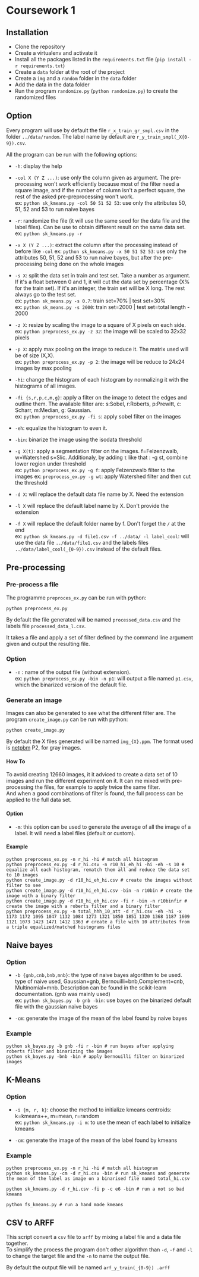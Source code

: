 # Coursework 1 

## Installation

* Clone the repository
* Create a virtualenv and activate it
* Install all the packages listed in the `requirements.txt` file (`pip install -r requirements.txt`)
* Create a `data` folder at the root of the project
* Create a `img` and a `random` folder in the `data` folder
* Add the data in the data folder
* Run the program `randomize.py` (`python randomize.py`) to create the randomized files

## Option

Every program will use by default the file `r_x_train_gr_smpl.csv` in the folder `../data/random`. The label name by default are `r_y_train_smpl(_X{0-9}).csv`.   

All the program can be run with the following options:

* `-h`: display the help

* `-col X (Y Z ...)`: use only the column given as argument. The pre-processing won't work efficiently because most of the filter need a square image, and if the number of column isn't a perfect square, the rest of the asked pre-preprocessing won't work.  
ex: `python sk_kmeans.py -col 50 51 52 53`: use only the attributes 50, 51, 52 and 53 to run naive bayes

* `-r`: randomize the file (it will use the same seed for the data file and the label files). Can be use to obtain different result on the same data set.  
ex: `python sk_kmeans.py -r`

* `-x X (Y Z ...)`: extract the column after the processing instead of before like `-col`
ex: `python sk_kmeans.py -x 50 51 52 53`: use only the attributes 50, 51, 52 and 53 to run naive bayes, but after the pre-processing being done on the whole images

* `-s X`: split the data set in train and test set. Take a number as argument. If it's a float between 0 and 1, it will cut the data set by percentage (X% for the train set). If it's an integer, the train set will be X long. The rest always go to the test set.  
ex: `python sk_means.py -s 0.7`: train set=70% | test set=30%  
ex: `python sk_means.py -s 2000`: train set=2000 | test set=total length - 2000

* `-z X`: resize by scaling the image to a square of X pixels on each side.  
ex: `python preprocess_ex.py -z 32`: the image will be scaled to 32x32 pixels

* `-p X`: apply max pooling on the image to reduce it. The matrix used will be of size (X,X).  
ex: `python preprocess_ex.py -p 2`: the image will be reduce to 24x24 images by max pooling

* `-hi`: change the histogram of each histogram by normalizing it with the histograms of all images.  

* `-fi {s,r,p,c,m,g}`: apply a filter on the image to detect the edges and outline them. The available filter are: s:Sobel, r:Roberts, p:Prewitt, c: Scharr, m:Median, g: Gaussian.  
ex: `python preprocess_ex.py -fi s`: apply sobel filter on the images

* `-eh`: equalize the histogram to even it.  

* `-bin`: binarize the image using the isodata threshold

* `-g X(t)`: apply a segmentation filter on the images. f=Felzenzwalb, w=Watershed s=Slic. Additionaly, by adding `t` like that : -g st, combine lower region under threshold  
ex: `python preprocess_ex.py -g f`: apply Felzenzwalb filter to the images
ex: `preprocess_ex.py -g wt`: apply Watershed filter and then cut the threshold

* `-d X`: will replace the default data file name by X. Need the extension

* `-l X` will replace the default label name by X. Don't provide the extension

* `-f X` will replace the default folder name by f. Don't forget the `/` at the end  
ex: `python sk_kmeans.py -d file1.csv -f ../data/ -l label_cool`: will use the data file `../data/file1.csv` and the labels files `../data/label_cool(_{0-9}).csv` instead of the default files.

## Pre-processing
### Pre-process a file
The programme `preproces_ex.py` can be run with python:
```
python preprocess_ex.py 
```
By default the file generated will be named `processed_data.csv` and the labels file `processed_data_l.csv`.

It takes a file and apply a set of filter defined by the command line argument given and output the resulting file.
### Option

* `-n` : name of the output file (without extension).  
ex: `python preprocess_ex.py -bin -n p1`: will output a file named `p1.csv`, which the binarized version of the default file.


### Generate an image
Images can also be generated to see what the different filter are. 
The program `create_image.py` can be run with python:  
```
python create_image.py
```
By default the X files generated will be named `img_{X}.ppm`. The format used is [netpbm](https://en.wikipedia.org/wiki/Netpbm_format) P2, for gray images. 

#### How To
To avoid creating 12660 images, it it adviced to create a data set of 10 images and run the different experiment on it. It can me mixed with pre-processing the files, for example to apply twice the same filter.  
And when a good combinations of filter is found, the full process can be applied to the full data set.

#### Option
* `-m`: this option can be used to generate the average of all the image of a label. It will need a label files (default or custom).

#### Example
```
python preprocess_ex.py -n r_hi -hi # match all histogram
python preprocess_ex.py -d r_hi.csv -n r10_hi_eh_hi -hi -eh -s 10 # equalize all each histogram, rematch them all and reduce the data set to 10 images
python create_image.py -d r10_hi_eh_hi.csv # create the images without filter to see
python create_image.py -d r10_hi_eh_hi.csv -bin -n r10bin # create the image with a binary filter 
python create_image.py -d r10_hi_eh_hi.csv -fi r -bin -n r10binfir # create the image with a roberts filter and a binary filter
python preprocess_ex.py -n total_hhh_10_att -d r_hi.csv -eh -hi -x 1173 1172 1095 1047 1132 1084 1273 1321 1850 1851 1320 1368 1187 1609 1121 1073 1423 1471 1412 1363 # create a file with 10 attributes from a triple equalized/matched histograms files
```
 

## Naive bayes
### Option

* `-b {gnb,cnb,bnb,mnb}`: the type of naive bayes algorithm to be used. type of naive used, Gaussian=gnb, Bernouilli=bnb,Complement=cnb, Multinomial=mnb. Description can be found in the scikit-learn documentation. (gnb was mainly used)  
ex: `python sk_bayes.py -b gnb -bin`: use bayes on the binarized default file with the gaussian naive bayes

* `-cm`: generate the image of the mean of the label found by naive bayes

### Example
```
python sk_bayes.py -b gnb -fi r -bin # run bayes after applying roberts filter and binarizing the images
python sk_bayes.py -bnb -bin # apply bernouilli filter on binarized images
```

## K-Means

### Option
* `-i {m, r, k}`: choose the method to initialize kmeans centroids: k=kmeans++, m=mean, r=random  
ex: `python sk_kmeans.py -i m`: to use the mean of each label to initialize kmeans

* `-cm`: generate the image of the mean of the label found by kmeans


### Example
```
python preprocess_ex.py -n r_hi -hi # match all histogram
python sk_kmeans.py -cm -d r_hi.csv -bin # run sk_kmeans and generate the mean of the label as image on a binarised file named total_hi.csv

python sk_kmeans.py -d r_hi.csv -fi p -c e6 -bin # run a not so bad kmeans

python fs_kmeans.py # run a hand made kmeans
```
## CSV to ARFF
This script convert a `csv` file to `arff` by mixing a label file and a data file together.  
To simplify the process the program don't other algorithm than `-d`, `-f` and `-l` to change the target file and the `-n` to name the output file.

By default the output file will be named `arf_y_train(_{0-9})
.arff`
